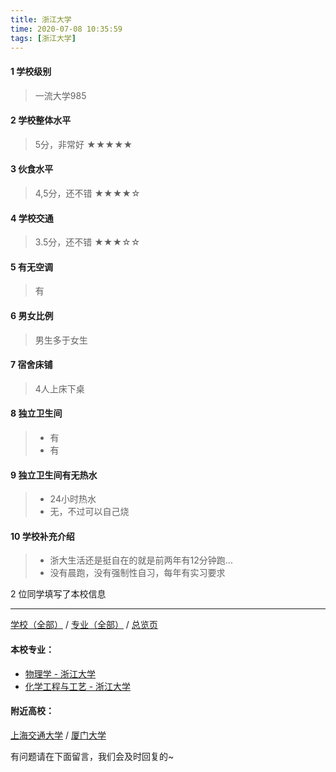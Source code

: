 ```yaml
---
title: 浙江大学
time: 2020-07-08 10:35:59
tags: [浙江大学]
---
```

#### 1 学校级别
> 一流大学985


#### 2 学校整体水平
> 5分，非常好
★★★★★


#### 3 伙食水平
>  4,5分，还不错
★★★★☆


#### 4 学校交通
> 3.5分，还不错
★★★☆☆


#### 5 有无空调
> 有


#### 6 男女比例
> 男生多于女生


#### 7 宿舍床铺
> 4人上床下桌
 

#### 8 独立卫生间
> - 有
> - 有


#### 9 独立卫生间有无热水
> - 24小时热水
> - 无，不过可以自己烧


#### 10 学校补充介绍
> - 浙大生活还是挺自在的就是前两年有12分钟跑...
> - 没有晨跑，没有强制性自习，每年有实习要求

2 位同学填写了本校信息
***
[学校（全部）](https://univgo.github.io/2020/07/09/学校汇总页) / [专业（全部）](https://univgo.github.io/2020/07/09/专业汇总页) / [总览页](https://univgo.github.io/2020/07/09/总览)
#### 本校专业：
- [物理学 - 浙江大学](https://univgo.github.io/2020/07/08/物理学%20-%20浙江大学)
- [化学工程与工艺 - 浙江大学](https://univgo.github.io/2020/07/08/化学工程与工艺%20-%20浙江大学)

#### 附近高校：
[上海交通大学](https://univgo.github.io/2020/07/08/上海交通大学) / [厦门大学](https://univgo.github.io/2020/07/08/厦门大学)

有问题请在下面留言，我们会及时回复的~
